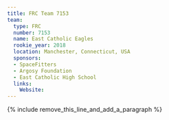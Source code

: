 ```yaml
---
title: FRC Team 7153
team:
  type: FRC
  number: 7153
  name: East Catholic Eagles
  rookie_year: 2018
  location: Manchester, Connecticut, USA
  sponsors:
  - SpaceFitters
  - Argosy Foundation
  - East Catholic High School
  links:
    Website:
---
```


{% include remove_this_line_and_add_a_paragraph %}